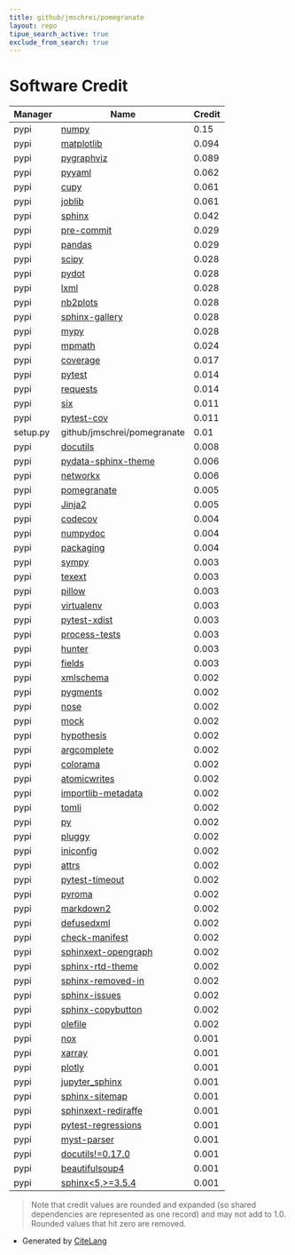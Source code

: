 ```yaml
---
title: github/jmschrei/pomegranate
layout: repo
tipue_search_active: true
exclude_from_search: true
---
```

# Software Credit

|Manager|Name|Credit|
|-------|----|------|
|pypi|[numpy](https://www.numpy.org)|0.15|
|pypi|[matplotlib](https://matplotlib.org)|0.094|
|pypi|[pygraphviz](http://pygraphviz.github.io)|0.089|
|pypi|[pyyaml](https://pyyaml.org/)|0.062|
|pypi|[cupy](https://cupy.dev/)|0.061|
|pypi|[joblib](https://joblib.readthedocs.io)|0.061|
|pypi|[sphinx](https://www.sphinx-doc.org/)|0.042|
|pypi|[pre-commit](https://pypi.org/project/pre-commit)|0.029|
|pypi|[pandas](https://pypi.org/project/pandas)|0.029|
|pypi|[scipy](https://www.scipy.org)|0.028|
|pypi|[pydot](https://github.com/pydot/pydot)|0.028|
|pypi|[lxml](https://lxml.de/)|0.028|
|pypi|[nb2plots](http://github.com/matthew-brett/nb2plots)|0.028|
|pypi|[sphinx-gallery](https://sphinx-gallery.github.io)|0.028|
|pypi|[mypy](https://pypi.org/project/mypy)|0.028|
|pypi|[mpmath](https://pypi.org/project/mpmath)|0.024|
|pypi|[coverage](https://pypi.org/project/coverage)|0.017|
|pypi|[pytest](https://docs.pytest.org/en/latest/)|0.014|
|pypi|[requests](https://pypi.org/project/requests)|0.014|
|pypi|[six](https://pypi.org/project/six)|0.011|
|pypi|[pytest-cov](https://github.com/pytest-dev/pytest-cov)|0.011|
|setup.py|github/jmschrei/pomegranate|0.01|
|pypi|[docutils](https://pypi.org/project/docutils)|0.008|
|pypi|[pydata-sphinx-theme](https://pydata-sphinx-theme.readthedocs.io/en/latest/)|0.006|
|pypi|[networkx](https://networkx.org/)|0.006|
|pypi|[pomegranate](http://pypi.python.org/pypi/pomegranate/)|0.005|
|pypi|[Jinja2](https://pypi.org/project/Jinja2)|0.005|
|pypi|[codecov](https://github.com/codecov/codecov-python)|0.004|
|pypi|[numpydoc](https://numpydoc.readthedocs.io)|0.004|
|pypi|[packaging](https://pypi.org/project/packaging)|0.004|
|pypi|[sympy](https://sympy.org)|0.003|
|pypi|[texext](http://github.com/matthew-brett/texext)|0.003|
|pypi|[pillow](https://python-pillow.org)|0.003|
|pypi|[virtualenv](https://pypi.org/project/virtualenv)|0.003|
|pypi|[pytest-xdist](https://pypi.org/project/pytest-xdist)|0.003|
|pypi|[process-tests](https://pypi.org/project/process-tests)|0.003|
|pypi|[hunter](https://pypi.org/project/hunter)|0.003|
|pypi|[fields](https://pypi.org/project/fields)|0.003|
|pypi|[xmlschema](https://pypi.org/project/xmlschema)|0.002|
|pypi|[pygments](https://pypi.org/project/pygments)|0.002|
|pypi|[nose](https://pypi.org/project/nose)|0.002|
|pypi|[mock](https://pypi.org/project/mock)|0.002|
|pypi|[hypothesis](https://pypi.org/project/hypothesis)|0.002|
|pypi|[argcomplete](https://pypi.org/project/argcomplete)|0.002|
|pypi|[colorama](https://pypi.org/project/colorama)|0.002|
|pypi|[atomicwrites](https://pypi.org/project/atomicwrites)|0.002|
|pypi|[importlib-metadata](https://pypi.org/project/importlib-metadata)|0.002|
|pypi|[tomli](https://pypi.org/project/tomli)|0.002|
|pypi|[py](https://pypi.org/project/py)|0.002|
|pypi|[pluggy](https://pypi.org/project/pluggy)|0.002|
|pypi|[iniconfig](https://pypi.org/project/iniconfig)|0.002|
|pypi|[attrs](https://pypi.org/project/attrs)|0.002|
|pypi|[pytest-timeout](https://pypi.org/project/pytest-timeout)|0.002|
|pypi|[pyroma](https://pypi.org/project/pyroma)|0.002|
|pypi|[markdown2](https://pypi.org/project/markdown2)|0.002|
|pypi|[defusedxml](https://pypi.org/project/defusedxml)|0.002|
|pypi|[check-manifest](https://pypi.org/project/check-manifest)|0.002|
|pypi|[sphinxext-opengraph](https://pypi.org/project/sphinxext-opengraph)|0.002|
|pypi|[sphinx-rtd-theme](https://pypi.org/project/sphinx-rtd-theme)|0.002|
|pypi|[sphinx-removed-in](https://pypi.org/project/sphinx-removed-in)|0.002|
|pypi|[sphinx-issues](https://pypi.org/project/sphinx-issues)|0.002|
|pypi|[sphinx-copybutton](https://pypi.org/project/sphinx-copybutton)|0.002|
|pypi|[olefile](https://pypi.org/project/olefile)|0.002|
|pypi|[nox](https://pypi.org/project/nox)|0.001|
|pypi|[xarray](https://pypi.org/project/xarray)|0.001|
|pypi|[plotly](https://pypi.org/project/plotly)|0.001|
|pypi|[jupyter_sphinx](https://pypi.org/project/jupyter_sphinx)|0.001|
|pypi|[sphinx-sitemap](https://pypi.org/project/sphinx-sitemap)|0.001|
|pypi|[sphinxext-rediraffe](https://pypi.org/project/sphinxext-rediraffe)|0.001|
|pypi|[pytest-regressions](https://pypi.org/project/pytest-regressions)|0.001|
|pypi|[myst-parser](https://pypi.org/project/myst-parser)|0.001|
|pypi|[docutils!=0.17.0](https://pypi.org/project/docutils!=0.17.0)|0.001|
|pypi|[beautifulsoup4](https://pypi.org/project/beautifulsoup4)|0.001|
|pypi|[sphinx<5,>=3.5.4](https://pypi.org/project/sphinx<5,>=3.5.4)|0.001|


> Note that credit values are rounded and expanded (so shared dependencies are represented as one record) and may not add to 1.0. Rounded values that hit zero are removed.


- Generated by [CiteLang](https://github.com/vsoch/citelang)
